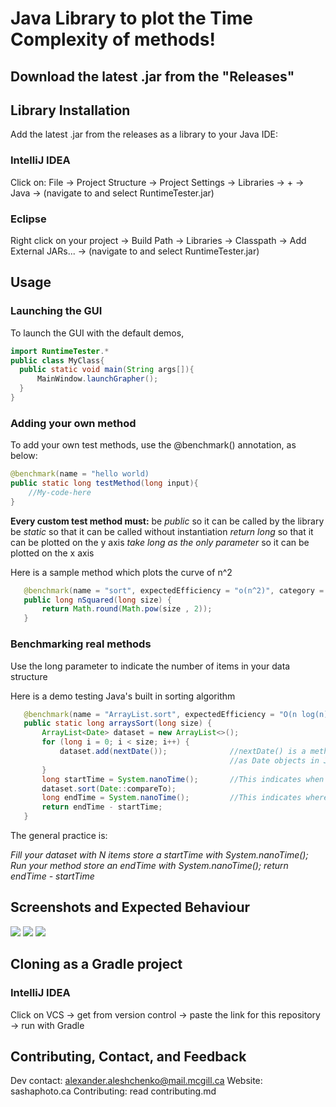# Java Library to plot the Time Complexity of methods!
## Download the latest .jar from the "Releases"

## Library Installation
Add the latest .jar from the releases as a library to your Java IDE:

### IntelliJ IDEA
Click on: File -> Project Structure -> Project Settings -> Libraries -> + -> Java -> (navigate to and select RuntimeTester.jar)

### Eclipse
Right click on your project -> Build Path -> Libraries -> Classpath -> Add External JARs... -> (navigate to and select RuntimeTester.jar)

## Usage
### Launching the GUI
To launch the GUI with the default demos,
```java
import RuntimeTester.*
public class MyClass{
  public static void main(String args[]){
      MainWindow.launchGrapher();
  }
}
```
### Adding your own method
To add your own test methods, use the @benchmark() annotation, as below:
```java
@benchmark(name = "hello world)
public static long testMethod(long input){
    //My-code-here
}
```
**Every custom test method must:**
  be _public_ so it can be called by the library
  be _static_ so that it can be called without instantiation
  _return long_ so that it can be plotted on the y axis
  _take long as the only parameter_ so it can be plotted on the x axis
  
 Here is a sample method which plots the curve of n^2
 ```java
    @benchmark(name = "sort", expectedEfficiency = "o(n^2)", category = "Math demos", theoretical = true)
    public long nSquared(long size) {
        return Math.round(Math.pow(size , 2));
    }
 ```

### Benchmarking real methods
Use the long parameter to indicate the number of items in your data structure

Here is a demo testing Java's built in sorting algorithm

 ```java
    @benchmark(name = "ArrayList.sort", expectedEfficiency = "O(n log(n))", category = "Java Builtin")
    public static long arraysSort(long size) {
        ArrayList<Date> dataset = new ArrayList<>();
        for (long i = 0; i < size; i++) {
            dataset.add(nextDate());              //nextDate() is a method which randonly generates dates
                                                  //as Date objects in Java
        }
        long startTime = System.nanoTime();       //This indicates when the timer on the method starts
        dataset.sort(Date::compareTo);
        long endTime = System.nanoTime();         //This indicates where the timer on the method ends
        return endTime - startTime;
    }
```

The general practice is:

  _Fill your dataset with N items
  store a startTime with System.nanoTime();
  Run your method
  store an endTime with System.nanoTime();
  return endTime - startTime_

## Screenshots and Expected Behaviour

![](https://sashaphotoca.files.wordpress.com/2020/10/2020-10-19-12_19_36-runtime-efficiency-wizard-comp250.png)
![](https://sashaphotoca.files.wordpress.com/2020/10/2020-10-19-12_18_06-runtime-efficiency-wizard-comp250.png)
![](https://sashaphotoca.files.wordpress.com/2020/10/2020-10-19-12_07_26-runtime-efficiency-wizard-comp250.png)

## Cloning as a Gradle project
### IntelliJ IDEA
Click on VCS -> get from version control -> paste the link for this repository -> run with Gradle

## Contributing, Contact, and Feedback
Dev contact: alexander.aleshchenko@mail.mcgill.ca
Website: sashaphoto.ca
Contributing: read contributing.md
